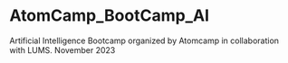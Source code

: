 # AtomCamp_BootCamp_AI
Artificial Intelligence Bootcamp organized by Atomcamp in collaboration with LUMS. November 2023 
